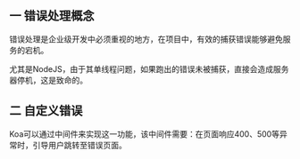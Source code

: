 ## 一 错误处理概念

错误处理是企业级开发中必须重视的地方，在项目中，有效的捕获错误能够避免服务的宕机。  

尤其是NodeJS，由于其单线程问题，如果跑出的错误未被捕获，直接会造成服务器停机，这是致命的。  

## 二 自定义错误

Koa可以通过中间件来实现这一功能，该中间件需要：在页面响应400、500等异常时，引导用户跳转至错误页面。  
